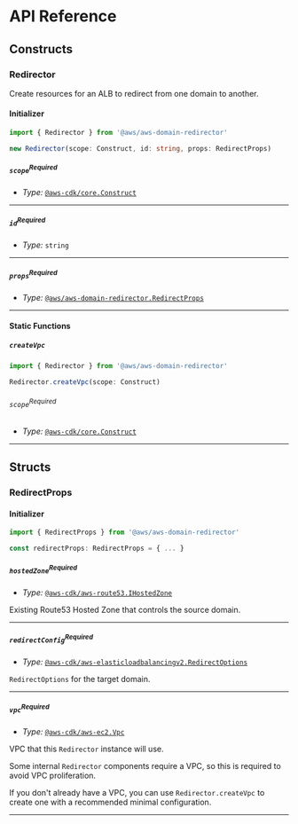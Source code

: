 # API Reference <a name="API Reference"></a>

## Constructs <a name="Constructs"></a>

### Redirector <a name="@aws/aws-domain-redirector.Redirector"></a>

Create resources for an ALB to redirect from one domain to another.

#### Initializer <a name="@aws/aws-domain-redirector.Redirector.Initializer"></a>

```typescript
import { Redirector } from '@aws/aws-domain-redirector'

new Redirector(scope: Construct, id: string, props: RedirectProps)
```

##### `scope`<sup>Required</sup> <a name="@aws/aws-domain-redirector.Redirector.parameter.scope"></a>

- *Type:* [`@aws-cdk/core.Construct`](#@aws-cdk/core.Construct)

---

##### `id`<sup>Required</sup> <a name="@aws/aws-domain-redirector.Redirector.parameter.id"></a>

- *Type:* `string`

---

##### `props`<sup>Required</sup> <a name="@aws/aws-domain-redirector.Redirector.parameter.props"></a>

- *Type:* [`@aws/aws-domain-redirector.RedirectProps`](#@aws/aws-domain-redirector.RedirectProps)

---


#### Static Functions <a name="Static Functions"></a>

##### `createVpc` <a name="@aws/aws-domain-redirector.Redirector.createVpc"></a>

```typescript
import { Redirector } from '@aws/aws-domain-redirector'

Redirector.createVpc(scope: Construct)
```

###### `scope`<sup>Required</sup> <a name="@aws/aws-domain-redirector.Redirector.parameter.scope"></a>

- *Type:* [`@aws-cdk/core.Construct`](#@aws-cdk/core.Construct)

---



## Structs <a name="Structs"></a>

### RedirectProps <a name="@aws/aws-domain-redirector.RedirectProps"></a>

#### Initializer <a name="[object Object].Initializer"></a>

```typescript
import { RedirectProps } from '@aws/aws-domain-redirector'

const redirectProps: RedirectProps = { ... }
```

##### `hostedZone`<sup>Required</sup> <a name="@aws/aws-domain-redirector.RedirectProps.property.hostedZone"></a>

- *Type:* [`@aws-cdk/aws-route53.IHostedZone`](#@aws-cdk/aws-route53.IHostedZone)

Existing Route53 Hosted Zone that controls the source domain.

---

##### `redirectConfig`<sup>Required</sup> <a name="@aws/aws-domain-redirector.RedirectProps.property.redirectConfig"></a>

- *Type:* [`@aws-cdk/aws-elasticloadbalancingv2.RedirectOptions`](#@aws-cdk/aws-elasticloadbalancingv2.RedirectOptions)

`RedirectOptions` for the target domain.

---

##### `vpc`<sup>Required</sup> <a name="@aws/aws-domain-redirector.RedirectProps.property.vpc"></a>

- *Type:* [`@aws-cdk/aws-ec2.Vpc`](#@aws-cdk/aws-ec2.Vpc)

VPC that this `Redirector` instance will use.

Some internal `Redirector` components require a VPC,
so this is required to avoid VPC proliferation.

If you don't already have a VPC,
you can use `Redirector.createVpc`
to create one with a recommended minimal configuration.

---



